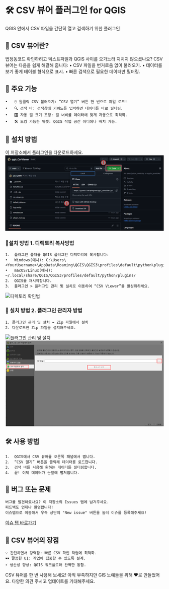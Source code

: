 # 🛠️ CSV 뷰어 플러그인 for QGIS
QGIS 안에서 CSV 파일을 간단히 열고 검색하기 위한 플러그인

## 🚀 CSV 뷰어란?

법정동코드 확인하려고 텍스트파일과 QGIS 사이를 오가느라 지치지 않으셨나요?
CSV 뷰어는 다음을 쉽게 해결해 줍니다:
	•	CSV 파일을 번거로움 없이 불러오기.
	•	데이터를 보기 좋게 테이블 형식으로 표시.
	•	빠른 검색으로 필요한 데이터만 필터링.

## 📸 주요 기능
	•	🖱️ 원클릭 CSV 불러오기: “CSV 열기” 버튼 한 번으로 파일 로드!
	•	🔍 검색 바: 검색창에 키워드를 입력하면 데이터를 바로 필터링.
	•	🎛️ 자동 열 크기 조정: 열 너비를 데이터에 맞게 자동으로 최적화.
	•	🛠️ 도킹 가능한 위젯: QGIS 작업 공간 어디에나 배치 가능.

## 🧩 설치 방법
이 저장소에서 플러그인을 다운로드하세요.
![다운로드](installguide_04.png "다운로드")

### 🧩설치 방법 1. 디렉토리 복사방법
	1.	플러그인 폴더를 QGIS 플러그인 디렉토리에 복사합니다:
	•	Windows(예시): C:\Users\<YourUsername>\AppData\Roaming\QGIS\QGIS3\profiles\default\python\plugins\
	•	macOS/Linux(예시): ~/.local/share/QGIS/QGIS3/profiles/default/python/plugins/
	2.	QGIS를 재시작합니다.
	3.	플러그인 > 플러그인 관리 및 설치로 이동하여 “CSV Viewer”를 활성화하세요.
![디렉토리 확인법](installguide_03.png "디렉토리 확인법")
	
### 🧩 설치 방법 2. 플러그인 관리자 방법
	1. 플러그인 관리 및 설치 → Zip 파일에서 설치
	2. 다운로드한 Zip 파일을 설치해주세요.
![플러그인 관리 및 설치](installguide_01.png "플러그인 관리 및 설치")
![ZIP 파일에서 설치](installguide_02.png "ZIP 파일에서 설치")

## 🛠️ 사용 방법
	1.	QGIS에서 CSV 뷰어를 오른쪽 패널에서 엽니다.
	2.	“CSV 열기” 버튼을 클릭해 데이터를 로드합니다.
	3.	검색 바를 사용해 원하는 데이터를 필터링합니다.
	4.	끝! 이제 데이터가 눈앞에 펼쳐집니다.

## 🐛 버그 또는 문제

	버그를 발견하셨나요? 이 저장소의 Issues 탭에 남겨주세요. 
	피드백도 언제나 환영합니다!
	이슈탭으로 이동해서 우측 상단의 "New issue" 버튼을 눌러 이슈를 등록해주세요!

[이슈 탭 바로가기](https://github.com/gis-korea/qgis-csv-viewer/issues)

## 🎉 CSV 뷰어의 장점
	💡 간단하면서 강력함: 빠른 CSV 확인 작업에 최적화.
	🕶️ 깔끔한 UI: 작업에 집중할 수 있도록 설계.
	⚡ 생산성 향상: QGIS 워크플로와 완벽한 통합.

CSV 뷰어를 한 번 사용해 보세요! 
아직 부족하지만 GIS 노예들을 위해 ❤️로 만들었어요.
다양한 의견 주시고 업데이트를 기대해주세요.